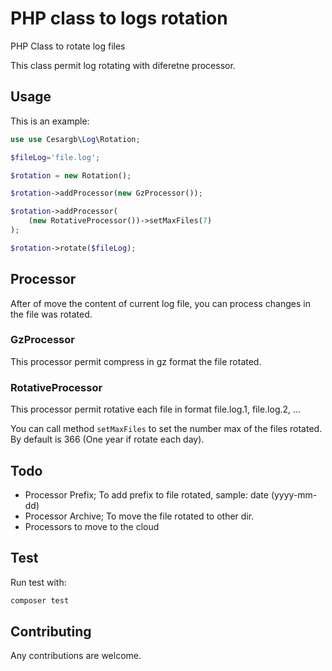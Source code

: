 
# PHP class to logs rotation
PHP Class to rotate log files

This class permit log rotating with diferetne processor.

## Usage

This is an example:

```php
use use Cesargb\Log\Rotation;

$fileLog='file.log';

$rotation = new Rotation();

$rotation->addProcessor(new GzProcessor());

$rotation->addProcessor(
    (new RotativeProcessor())->setMaxFiles(7)
);

$rotation->rotate($fileLog);
```

## Processor

After of move the content of current log file, you can process changes in
the file was rotated.

### GzProcessor

This processor permit compress in gz format the file rotated.

### RotativeProcessor

This processor permit rotative each file in format file.log.1, file.log.2, ...

You can call method `setMaxFiles` to set the number max of the files rotated.
By default is 366 (One year if rotate each day).

## Todo

* Processor Prefix; To add prefix to file rotated, sample: date (yyyy-mm-dd)
* Processor Archive; To move the file rotated to other dir.
* Processors to move to the cloud

## Test
Run test with:

```bash
composer test
```

## Contributing

Any contributions are welcome.
